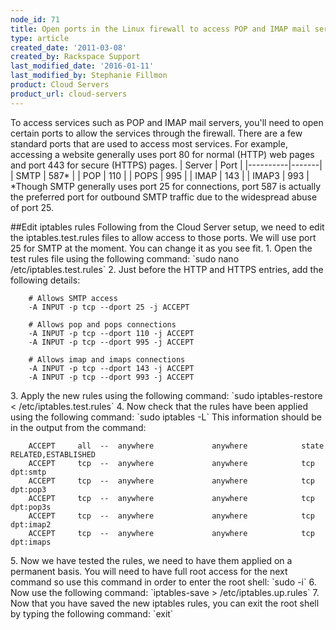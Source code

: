 ```yaml
---
node_id: 71
title: Open ports in the Linux firewall to access POP and IMAP mail servers
type: article
created_date: '2011-03-08'
created_by: Rackspace Support
last_modified_date: '2016-01-11'
last_modified_by: Stephanie Fillmon
product: Cloud Servers
product_url: cloud-servers
---
```


To access services such as POP and IMAP mail servers, you'll need to
open certain ports to allow the services through the firewall. There are
a few standard ports that are used to access most services. For example,
accessing a website generally uses port 80 for normal (HTTP) web pages
and port 443 for secure (HTTPS) pages. | Server | Port |
|----------|-------| | SMTP | 587\* | | POP | 110 | | POPS | 995 | |
IMAP | 143 | | IMAP3 | 993 | \*Though SMTP generally uses port 25 for
connections, port 587 is actually the preferred port for outbound SMTP
traffic due to the widespread abuse of port 25.

\#\#Edit iptables rules Following from the Cloud Server setup, we need
to edit the iptables.test.rules files to allow access to those ports. We
will use port 25 for SMTP at the moment. You can change it as you see
fit. 1. Open the test rules file using the following command: \`sudo
nano /etc/iptables.test.rules\` 2. Just before the HTTP and HTTPS
entries, add the following details:

        # Allows SMTP access
        -A INPUT -p tcp --dport 25 -j ACCEPT

        # Allows pop and pops connections
        -A INPUT -p tcp --dport 110 -j ACCEPT
        -A INPUT -p tcp --dport 995 -j ACCEPT

        # Allows imap and imaps connections
        -A INPUT -p tcp --dport 143 -j ACCEPT
        -A INPUT -p tcp --dport 993 -j ACCEPT


3\. Apply the new rules using the following command: \`sudo
iptables-restore &lt; /etc/iptables.test.rules\` 4. Now check that the
rules have been applied using the following command: \`sudo iptables
-L\` This information should be in the output from the command:

        ACCEPT     all  --  anywhere             anywhere            state RELATED,ESTABLISHED
        ACCEPT     tcp  --  anywhere             anywhere            tcp dpt:smtp
        ACCEPT     tcp  --  anywhere             anywhere            tcp dpt:pop3
        ACCEPT     tcp  --  anywhere             anywhere            tcp dpt:pop3s
        ACCEPT     tcp  --  anywhere             anywhere            tcp dpt:imap2
        ACCEPT     tcp  --  anywhere             anywhere            tcp dpt:imaps


5\. Now we have tested the rules, we need to have them applied on a
permanent basis. You will need to have full root access for the next
command so use this command in order to enter the root shell: \`sudo
-i\` 6. Now use the following command: \`iptables-save &gt;
/etc/iptables.up.rules\` 7. Now that you have saved the new iptables
rules, you can exit the root shell by typing the following command:
\`exit\`

